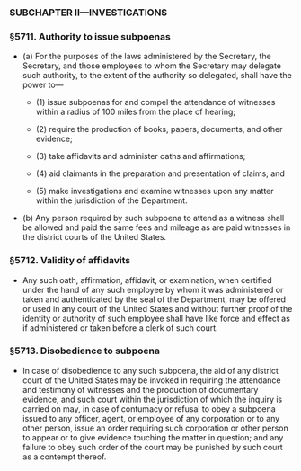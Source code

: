 ### SUBCHAPTER II—INVESTIGATIONS

### §5711. Authority to issue subpoenas
* (a) For the purposes of the laws administered by the Secretary, the Secretary, and those employees to whom the Secretary may delegate such authority, to the extent of the authority so delegated, shall have the power to—

  * (1) issue subpoenas for and compel the attendance of witnesses within a radius of 100 miles from the place of hearing;

  * (2) require the production of books, papers, documents, and other evidence;

  * (3) take affidavits and administer oaths and affirmations;

  * (4) aid claimants in the preparation and presentation of claims; and

  * (5) make investigations and examine witnesses upon any matter within the jurisdiction of the Department.


* (b) Any person required by such subpoena to attend as a witness shall be allowed and paid the same fees and mileage as are paid witnesses in the district courts of the United States.

### §5712. Validity of affidavits
* Any such oath, affirmation, affidavit, or examination, when certified under the hand of any such employee by whom it was administered or taken and authenticated by the seal of the Department, may be offered or used in any court of the United States and without further proof of the identity or authority of such employee shall have like force and effect as if administered or taken before a clerk of such court.

### §5713. Disobedience to subpoena
* In case of disobedience to any such subpoena, the aid of any district court of the United States may be invoked in requiring the attendance and testimony of witnesses and the production of documentary evidence, and such court within the jurisdiction of which the inquiry is carried on may, in case of contumacy or refusal to obey a subpoena issued to any officer, agent, or employee of any corporation or to any other person, issue an order requiring such corporation or other person to appear or to give evidence touching the matter in question; and any failure to obey such order of the court may be punished by such court as a contempt thereof.